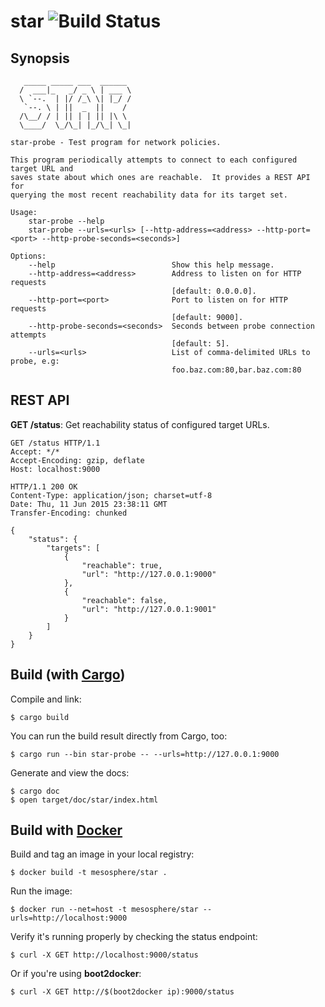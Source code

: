 # star ![Build Status](https://travis-ci.org/mesosphere/star.svg?branch=master)

## Synopsis

```
   _____ _____ ___  ______
  /  ___|_   _/ _ \ | ___ \
  \ `--.  | |/ /_\ \| |_/ /
   `--. \ | ||  _  ||    /
  /\__/ / | || | | || |\ \
  \____/  \_/\_| |_/\_| \_|

star-probe - Test program for network policies.

This program periodically attempts to connect to each configured target URL and
saves state about which ones are reachable.  It provides a REST API for
querying the most recent reachability data for its target set.

Usage:
    star-probe --help
    star-probe --urls=<urls> [--http-address=<address> --http-port=<port> --http-probe-seconds=<seconds>]

Options:
    --help                          Show this help message.
    --http-address=<address>        Address to listen on for HTTP requests
                                    [default: 0.0.0.0].
    --http-port=<port>              Port to listen on for HTTP requests
                                    [default: 9000].
    --http-probe-seconds=<seconds>  Seconds between probe connection attempts
                                    [default: 5].
    --urls=<urls>                   List of comma-delimited URLs to probe, e.g:
                                    foo.baz.com:80,bar.baz.com:80
```

## REST API

**GET /status**: Get reachability status of configured target URLs.

```http
GET /status HTTP/1.1
Accept: */*
Accept-Encoding: gzip, deflate
Host: localhost:9000
```

```http
HTTP/1.1 200 OK
Content-Type: application/json; charset=utf-8
Date: Thu, 11 Jun 2015 23:38:11 GMT
Transfer-Encoding: chunked

{
    "status": {
        "targets": [
            {
                "reachable": true,
                "url": "http://127.0.0.1:9000"
            },
            {
                "reachable": false,
                "url": "http://127.0.0.1:9001"
            }
        ]
    }
}
```

## Build (with [Cargo](http://doc.crates.io))

Compile and link:

```shell
$ cargo build
```

You can run the build result directly from Cargo, too:

```shell
$ cargo run --bin star-probe -- --urls=http://127.0.0.1:9000
```

Generate and view the docs:

```shell
$ cargo doc
$ open target/doc/star/index.html
```

## Build with [Docker](http://www.docker.com)

Build and tag an image in your local registry:

```shell
$ docker build -t mesosphere/star .
```

Run the image:

```shell
$ docker run --net=host -t mesosphere/star --urls=http://localhost:9000
```

Verify it's running properly by checking the status endpoint:

```shell
$ curl -X GET http://localhost:9000/status
```

Or if you're using **boot2docker**:

```shell
$ curl -X GET http://$(boot2docker ip):9000/status
```
